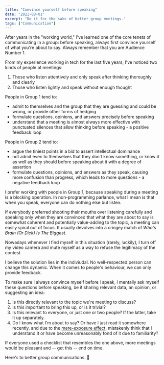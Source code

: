 ```yaml
---
title: "Convince yourself before speaking"
date: "2021-08-01"
excerpt: "Do it for the sake of better group meetings."
tags: ["Communication"]
---
```


After years in the "working world," I've learned one of the core tenets of communicating in a group: before speaking, always first convince yourself of what you're about to say. Always remember that you are Audience Number 1.

From my experience working in tech for the last five years, I've noticed two kinds of people at meetings:
1. Those who listen attentively and only speak after thinking thoroughly and clearly
2. Those who listen lightly and speak without enough thought

People in Group 1 tend to:
- admit to themselves and the group that they are guessing and could be wrong, or provide other forms of hedging
- formulate questions, opinions, and answers precisely before speaking
- understand that a meeting is almost always more effective with punctuated silences that allow thinking before speaking - a positive feedback loop

People in Group 2 tend to:
- argue the tiniest points in a bid to assert intellectual dominance
- not admit even to themselves that they don't know something, or know it as well as they should before speaking about it with a degree of assertion
- formulate questions, opinions, and answers as they speak, causing more confusion than progress, which leads to more questions - a negative feedback loop

I prefer working with people in Group 1, because speaking during a meeting is a blocking operation. In non-programming parlance, what I mean is that when you speak, everyone can do nothing else but listen. 

If everybody preferred shooting their mouths over listening carefully and speaking only when they are convinced that what they are about to say is somewhat coherent and potentially value-adding to the topic, a meeting can easily spiral out of focus. It usually devolves into a cringey match of *Who's Brain (Or Dick) Is The Biggest*. 

Nowadays whenever I find myself in this situation (rarely, luckily), I turn off my video camera and mute myself as a way to refuse the legitimacy of the contest.

I believe the solution lies in the indiviudal. No well-respected person can change this dynamic. When it comes to people's behaviour, we can only provide feedback.

To make sure I always convince myself before I speak, I mentally ask myself these questions before speaking, be it sharing relevant data, an opinion, or suggesting an idea:
1. Is this directly relevant to the topic we're meeting to discuss?
2. Is this important to bring this up, or is it trivial?
3. Is this relevant to everyone, or just one or two people? If the latter, take it up separately.
4. Do I know what I'm about to say? Or have I just read it somewhere recently, and due to the [mere-exposure effect](https://en.wikipedia.org/wiki/Mere-exposure_effect), mistakenly think that I understand it or have become unreasonably fond of it due to familiarity?

If everyone used a checklist that resembles the one above, more meetings would be pleasant and -- get this -- end on time.

Here's to better group communications. 🍻